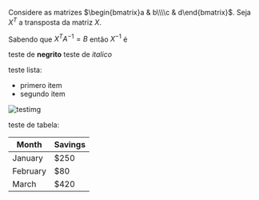 Considere as matrizes $\begin{bmatrix}a & b\\\\c & d\end{bmatrix}$. Seja $X^T$ a transposta da matriz $X$.

Sabendo que $X^T A^{-1} = B$ então $X^{-1}$ é

teste de **negrito**
teste de _italico_

teste lista:
- primero item
- segundo item

![testimg](https://markdown.net.br/assets/img/basic-syntax/markdown-bold-italics_w850.png "text to show on mouse over")

teste de tabela:

| Month    | Savings |
| -------- | ------- |
| January  | $250    |
| February | $80     |
| March    | $420    |